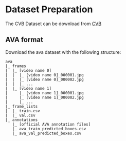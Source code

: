 # Dataset Preparation

The CVB Dataset can be download from [CVB](https://data.csiro.au/collection/csiro%3A58916v1)

## AVA format



Download the ava dataset with the following structure:

```
ava
|_ frames
|  |_ [video name 0]
|  |  |_ [video name 0]_000001.jpg
|  |  |_ [video name 0]_000002.jpg
|  |  |_ ...
|  |_ [video name 1]
|     |_ [video name 1]_000001.jpg
|     |_ [video name 1]_000002.jpg
|     |_ ...
|_ frame_lists
|  |_ train.csv
|  |_ val.csv
|_ annotations
   |_ [official AVA annotation files]
   |_ ava_train_predicted_boxes.csv
   |_ ava_val_predicted_boxes.csv
```



